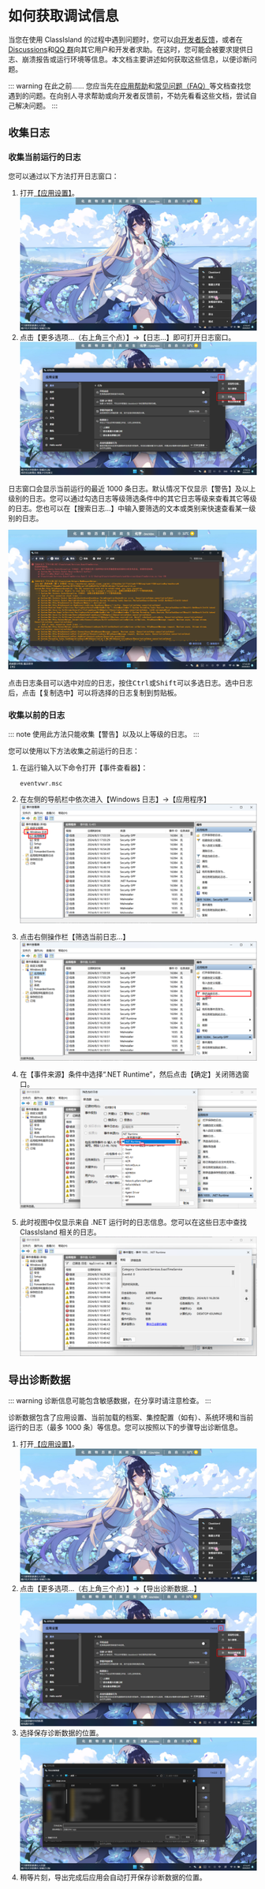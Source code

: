 # 如何获取调试信息

当您在使用 ClassIsland 的过程中遇到问题时，您可以[向开发者反馈](https://github.com/ClassIsland/ClassIsland/issues)，或者在[Discussions](https://github.com/ClassIsland/ClassIsland/discussions)和[QQ 群](https://qm.qq.com/q/7BWNv3FcjK)向其它用户和开发者求助。在这时，您可能会被要求提供日志、崩溃报告或运行环境等信息。本文档主要讲述如何获取这些信息，以便诊断问题。

::: warning 在此之前……
您应当先在[应用帮助](../README.md)和[常见问题（FAQ）](faq.md)等文档查找您遇到的问题。在向别人寻求帮助或向开发者反馈前，不妨先看看这些文档，尝试自己解决问题。
:::

## 收集日志

### 收集当前运行的日志

您可以通过以下方法打开日志窗口：

1. 打开[【应用设置】](classisland://app/settings)。
    ![1722675858382](../image/reporting-issue/1722675858382.png)
2. 点击【更多选项…（右上角三个点）】->【日志…】即可打开日志窗口。
    ![1722675865242](../image/reporting-issue/1722675865242.png)

日志窗口会显示当前运行的最近 1000 条日志。默认情况下仅显示【警告】及以上级别的日志。您可以通过勾选日志等级筛选条件中的其它日志等级来查看其它等级的日志。您也可以在【搜索日志…】中输入要筛选的文本或类别来快速查看某一级别的日志。

![1722676362150](../image/reporting-issue/1722676362150.png)

点击日志条目可以选中对应的日志，按住<kbd>Ctrl</kbd>或<kbd>Shift</kbd>可以多选日志。选中日志后，点击【复制选中】可以将选择的日志复制到剪贴板。

### 收集以前的日志

::: note
使用此方法只能收集【警告】以及以上等级的日志。
:::

您可以使用以下方法收集之前运行的日志：

1. 在运行输入以下命令打开【事件查看器】：

    ```shell
    eventvwr.msc
    ```

2. 在左侧的导航栏中依次进入【Windows 日志】->【应用程序】
    ![1722676552576](../image/reporting-issue/1722676552576.png)
3. 点击右侧操作栏【筛选当前日志…】
    ![1722676611278](../image/reporting-issue/1722676611278.png)
4. 在【事件来源】条件中选择“.NET Runtime”，然后点击【确定】关闭筛选窗口。
    ![1722676738332](../image/reporting-issue/1722676738332.png)
5. 此时视图中仅显示来自 .NET 运行时的日志信息。您可以在这些日志中查找 ClassIsland 相关的日志。
    ![1722676851711](../image/reporting-issue/1722676851711.png)

## 导出诊断数据

::: warning
诊断信息可能包含敏感数据，在分享时请注意检查。
:::

诊断数据包含了应用设置、当前加载的档案、集控配置（如有）、系统环境和当前运行的日志（最多 1000 条）等信息。您可以按照以下的步骤导出诊断信息。

1. 打开[【应用设置】](classisland://app/settings)。
    ![1722675858382](../image/reporting-issue/1722675858382.png)
2. 点击【更多选项…（右上角三个点）】->【导出诊断数据…】
    ![1722676341109](../image/reporting-issue/1722676341109.png)
3. 选择保存诊断数据的位置。
    ![1722676336906](../image/reporting-issue/1722676336906.png)
4. 稍等片刻，导出完成后应用会自动打开保存诊断数据的位置。
